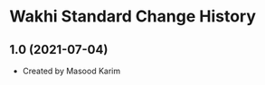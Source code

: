 Wakhi Standard Change History
====================

1.0 (2021-07-04)
----------------
* Created by Masood Karim
